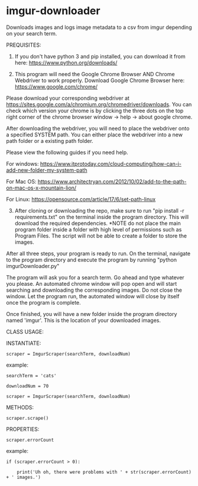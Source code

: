 # imgur-downloader
Downloads images and logs image metadata to a csv from imgur depending on your search term.

PREQUISITES:

1) If you don't have python 3 and pip installed, you can download it from here: https://www.python.org/downloads/


2) This program will need the Google Chrome Browser AND Chrome Webdriver to work properly. 
Download Google Chrome Browser here: https://www.google.com/chrome/

Please download your corresponding webdriver at https://sites.google.com/a/chromium.org/chromedriver/downloads. You can check which version your chrome is by clicking the three dots on the top right corner of the chrome browser window -> help -> about google chrome.

After downloading the webdriver, you will need to place the webdriver onto a specified SYSTEM path. You can either place the webdriver into a new path folder or a existing path folder.

Please view the following guides if you need help.

For windows: https://www.itprotoday.com/cloud-computing/how-can-i-add-new-folder-my-system-path

For Mac OS: https://www.architectryan.com/2012/10/02/add-to-the-path-on-mac-os-x-mountain-lion/

For Linux: https://opensource.com/article/17/6/set-path-linux

3) After cloning or downloading the repo, make sure to run "pip install -r requirements.txt" on the terminal inside the program directory. This will download the required dependencies. *NOTE do not place the main program folder inside a folder with high level of permissions such as Program Files. The script will not be able to create a folder to store the images.

After all three steps, your program is ready to run. On the terminal, navigate to the program directory and execute the program by running "python imgurDownloader.py"

The program will ask you for a search term. Go ahead and type whatever you please. An automated chrome window will pop open and will start searching and downloading the corresponding images. Do not close the window. Let the program run, the automated window will close by itself once the program is complete.

Once finished, you will have a new folder inside the program directory named 'imgur'. This is the location of your downloaded images.

CLASS USAGE:

INSTANTIATE: 

    scraper = ImgurScraper(searchTerm, downloadNum)

example:

    searchTerm = 'cats'

    downloadNum = 70

    scraper = ImgurScraper(searchTerm, downloadNum)

METHODS:

    scraper.scrape()

PROPERTIES:

    scraper.errorCount

example:

    if (scraper.errorCount > 0):

        print('Uh oh, there were problems with ' + str(scraper.errorCount) + ' images.')





